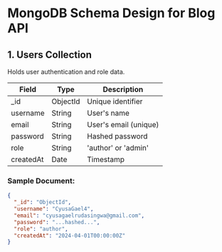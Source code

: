 # MongoDB Schema Design for Blog API

## 1. Users Collection
Holds user authentication and role data.

| Field        | Type     | Description                    |
|--------------|----------|--------------------------------|
| _id          | ObjectId | Unique identifier              |
| username     | String   | User's name                    |
| email        | String   | User's email (unique)          |
| password     | String   | Hashed password                |
| role         | String   | 'author' or 'admin'            |
| createdAt    | Date     | Timestamp                      |

### Sample Document:
```json
{
  "_id": "ObjectId",
  "username": "CyusaGael4",
  "email": "cyusagaelrudasingwa@gmail.com",
  "password": "...hashed...",
  "role": "author",
  "createdAt": "2024-04-01T00:00:00Z"
}
